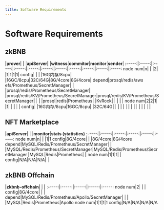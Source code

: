 ```yaml
---
title: Software Requirements
---
```


# Software Requirements

## zkBNB
 |**prover**| | |**apiServer**| |**witness**|**commitor**|**monitor**|**sender**| 
:-----:|:-----:|:-----:|:-----:|:-----:|:-----:|:-----:|:-----:|:-----:|:-----:|:-----:
node num|n| | |2| |1|1|1|1| 
config| | | |16G内存/8cpu| |16GC/8cpu|32C/64G|8G/4core|8G/4core| 
depend|prosql/redis/aws efs/Prometheus/SecretManager| | |prosql/redis/Prometheus/SecretManager| |prosql/redis/KV/Prometheus/SecretManager|prosql/redis/KV/Prometheus/SecretManager| | | 
 |prosql|redis|Prometheus| |KvRock| | | | | 
node num|2|2|1| |1| | | | | 
config| |16G内存/8cpu|16GC/8cpu| |32C/64G| | | | | 
 | | | | | | | | | | 

## NFT Marketplace
 |**apiServer**| | |**monitor**|**stats (statistics)**
:-----:|:-----:|:-----:|:-----:|:-----:|:-----:
node num|n| | |1|1
config|8G/4core| | |8G/4core|8G/4core
depend|MySQL/Redis/Prometheus/SecretManager| | |MySQL/Redis/Prometheus/SecretManager|MySQL/Redis/Prometheus/SecretManager
 |MySQL|Redis|Prometheus| | 
node num|1|1|1| | 
config|N/A|N/A|N/A| | 

## zkBNB Offchain
 |**zkbnb-offchain**| | | 
:-----:|:-----:|:-----:|:-----:|:-----:
node num|2| | | 
config|8G/4core| | | 
depend|MySQL/Redis/Prometheus/Apollo/SecretManager| | | 
 |MySQL|Redis|Prometheus|Apollo
node num|1|1|1|1
config|N/A|N/A|N/A|N/A